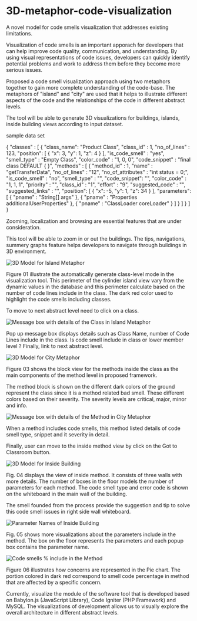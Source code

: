 # 3D-metaphor-code-visualization
A novel model for code smells visualization that addresses existing limitations.

Visualization of code smells is an important apporach for developers that can help improve code quality, communication, and understanding. 
By using visual representations of code issues, developers can quickly identify potential problems and work to address them before they become more serious issues.

Proposed a code smell visualization approach using two metaphors together to gain more complete understanding of the code-base. 
The metaphors of "island" and "city" are used that it helps to illustrate different aspects of the code and the relationships of the code in different abstract levels. 

The tool will be able to generate 3D visualizations for buildings, islands, inside building views according to input dataset. 

sample data set

{
  "classes" : [
    {
      "class_name": "Product Class",
      "class_id" : 1,
      "no_of_lines" : 123,
      "position": [
        {
        "x": 3,
        "y": 1,
        "z": 4
        }
      ],
    "is_code_smell" : "yes",
    "smell_type" : "Empty Class",
    "color_code" : "1, 0, 0",
    "code_snippet" : "final class DEFAULT { }",
    "methods" : [
          {
          "method_id" : 1,
          "name" : "getTransferData",
          "no_of_lines" : "12",
          "no_of_attributes" : "int status = 0;",
          "is_code_smell" : "no",
          "smell_type" : "",
          "code_snippet": "",
          "color_code" : "1, 1, 1",
          "priority" : "",
          "class_id" : "1",
          "effort" : "9",
          "suggested_code" : "",
          "suggested_links" : "",
          "position": [
            {
            "x": -5,
            "y": 1,
            "z": 34
            }
          ],
          "parameters": [
            {
            "pname" : "String[] args"
            },
            {
            "pname" : "Properties additionalUserProperties"
            },
            {
            "pname" : "ClassLoader coreLoader"
            }
          ]
        }
    ]
  }
 ]
}

Zooming, localization and browsing are essential features that are under consideration.

This tool will be able to zoom in or out the buildings. The tips, navigations, summery graphs feature helps developers to navigate through buildings in 3D environment. 

![3D Model for Island Metaphor](https://user-images.githubusercontent.com/8435152/236656083-df177f8d-ab63-4739-99ce-4c5b7251d193.png)

Figure 01 illustrate the automatically generate class-level mode in the visualization tool. This perimeter of the cylinder island view vary from the dynamic values in the database and this perimeter calculate based on the number of code lines include in the class. The dark red color used to highlight the code smells including classes. 

To move to next abstract level need to click on a class. 

![Message box with details of the Class in Island Metaphor](https://user-images.githubusercontent.com/8435152/236658135-27112591-f796-4eff-8dd9-3041f84c7714.png)

Pop up message box displays details such as Class Name, number of Code Lines include in the class.
Is code smell include in class or lower member level ? 
Finally, link to next abstract level.

![3D Model for City Metaphor](https://user-images.githubusercontent.com/8435152/236658156-e1a64447-28d3-49f8-b604-cc98555c4e10.png)

Figure 03 shows the block view for the methods inside the class as the main components of the method level in proposed framework.  

The method block is shown on the different dark colors of the ground represent the class since it is a method related bad smell. These different colors based on their severity. The severity levels are critical, major, minor and info.

![Message box with details of the Method in City Metaphor](https://user-images.githubusercontent.com/8435152/236658165-819646e0-91ed-42dd-a5b3-aca5eb400916.png)

When a method includes code smells, this method listed details of code smell type, snippet and it severity in detail. 

Finally, user can move to the inside method view by click on the Got to Classroom button.

![3D Model for Inside Building](https://user-images.githubusercontent.com/8435152/236658181-4c72ae23-5bee-4b3a-a3ff-a7761cf984b5.png)

Fig. 04 displays the view of inside method. It consists of three walls with more details. The number of boxes in the floor models the number of parameters for each method. The code smell type and error code is shown on the whiteboard in the main wall of the building. 

The smell founded from the process provide the suggestion and tip to solve this code smell issues in right side wall whiteboard.

![Parameter Names of Inside Building](https://user-images.githubusercontent.com/8435152/236658186-ad0660e3-3af8-4721-900a-ca66594d63a4.png)

Fig. 05 shows more visualizations about the parameters include in the method. The box on the floor represents the parameters and each popup box contains the parameter name.

![Code smells % include in the Method](https://user-images.githubusercontent.com/8435152/236658191-bec63212-9f98-4672-b7eb-5feb4d99ff0a.png)

Figure 06 illustrates how concerns are represented in the Pie chart. The portion colored in dark red correspond to smell code percentage in method that are affected by a specific concern.

Currently, visualize the module of the software tool that is developed based on Babylon.js (JavaScript Library), Code Igniter (PHP Framework) and MySQL. The visualizations of development allows us to visually explore the overall architecture in different abstract levels.




